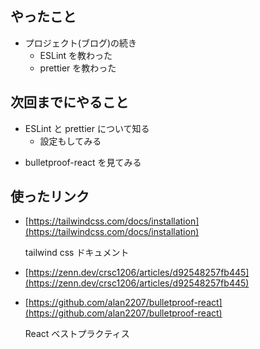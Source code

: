 ## やったこと

- プロジェクト(ブログ)の続き
  - ESLint を教わった
  - prettier を教わった

## 次回までにやること

- ESLint と prettier について知る
  - 設定もしてみる

* bulletproof-react を見てみる

## 使ったリンク

- [https://tailwindcss.com/docs/installation](https://tailwindcss.com/docs/installation)

  tailwind css ドキュメント

- [https://zenn.dev/crsc1206/articles/d92548257fb445](https://zenn.dev/crsc1206/articles/d92548257fb445)

- [https://github.com/alan2207/bulletproof-react](https://github.com/alan2207/bulletproof-react)

  React ベストプラクティス
